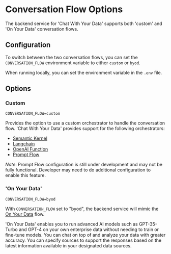 # Conversation Flow Options

The backend service for 'Chat With Your Data' supports both 'custom' and 'On Your Data' conversation flows.

## Configuration

To switch between the two conversation flows, you can set the `CONVERSATION_FLOW` environment variable to either `custom` or `byod`.

When running locally, you can set the environment variable in the `.env` file.

## Options

### Custom

```env
CONVERSATION_FLOW=custom
```

Provides the option to use a custom orchestrator to handle the conversation flow. 'Chat With Your Data' provides support for the following orchestrators:

- [Semantic Kernel](https://learn.microsoft.com/en-us/semantic-kernel/)
- [Langchain](https://python.langchain.com/v0.2/docs/introduction/)
- [OpenAI Function](https://learn.microsoft.com/en-us/azure/ai-services/openai/how-to/function-calling)
- [Prompt Flow](https://learn.microsoft.com/en-us/azure/ai-studio/how-to/prompt-flow)

*Note*: Prompt Flow configuration is still under development and may not be fully functional. Developer may need to do additional configuration to enable this feature.

### 'On Your Data'

```env
CONVERSATION_FLOW=byod
```

With `CONVERSATION_FLOW` set to "byod", the backend service will mimic the [On Your Data](https://learn.microsoft.com/en-us/azure/ai-services/openai/concepts/use-your-data) flow.

'On Your Data' enables you to run advanced AI models such as GPT-35-Turbo and GPT-4 on your own enterprise data without needing to train or fine-tune models. You can chat on top of and analyze your data with greater accuracy. You can specify sources to support the responses based on the latest information available in your designated data sources.
